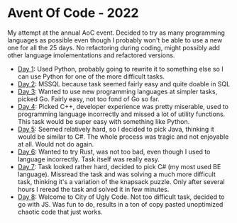 # Avent Of Code - 2022
My attempt at the annual AoC event. Decided to try as many programming languages as possible even though I probably won't be able to use a new one for all the 25 days. No refactoring during coding, might possibly add other language imolementations and refactored versions. 
- [Day 1](https://github.com/prokopec-simon/AdventOfCode2022/tree/master/01): Used Python, probably going to rewrite it to something else so I can use Python for one of the more difficult tasks.
- [Day 2](https://github.com/prokopec-simon/AdventOfCode2022/tree/master/02): MSSQL because task seemed fairly easy and quite doable in SQL
- [Day 3](https://github.com/prokopec-simon/AdventOfCode2022/tree/master/03): Wanted to use new programming languages at simpler tasks, picked Go. Fairly easy, not too fond of Go so far.
- [Day 4](https://github.com/prokopec-simon/AdventOfCode2022/tree/master/04): Picked C++, developer experience was pretty miserable, used to programming language incorrectly and missed a lot of utility functions. This task would be super easy with something like Python.
- [Day 5](https://github.com/prokopec-simon/AdventOfCode2022/tree/master/05): Seemed relatively hard, so I decided to pick Java, thinking it would be similar to C#. The whole process was tragic and not enjoyable at all. Would not do again.
- [Day 6](https://github.com/prokopec-simon/AdventOfCode2022/tree/master/06): Wanted to try Rust, was not too bad, even though I used to language incorrectly. Task itself was really easy.
- [Day 7](https://github.com/prokopec-simon/AdventOfCode2022/tree/master/07): Task looked rather hard, decided to pick C# (my most used BE language). Missread the task and was solving a much more difficult task, thinking it's a variation of the knapsack puzzle. Only after several hours I reread the task and solved it in few minutes.
- [Day 8](https://github.com/prokopec-simon/AdventOfCode2022/tree/master/08): Welcome to City of Ugly Code. Not too difficult task, decided to go with JS. Was fun to do, results in a ton of copy pasted unoptimized chaotic code that just works.
